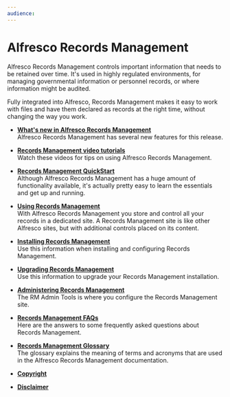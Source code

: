 ```yaml
---
audience: 
---
```


# Alfresco Records Management

Alfresco Records Management controls important information that needs to be retained over time. It's used in highly regulated environments, for managing governmental information or personnel records, or where information might be audited.

Fully integrated into Alfresco, Records Management makes it easy to work with files and have them declared as records at the right time, without changing the way you work.

-   **[What's new in Alfresco Records Management](../references/whats-new-rm.md)**  
Alfresco Records Management has several new features for this release.
-   **[Records Management video tutorials](../topics/alfresco-video-tutorials-rm.md)**  
Watch these videos for tips on using Alfresco Records Management.
-   **[Records Management QuickStart](../concepts/rm-gs-overview.md)**  
Although Alfresco Records Management has a huge amount of functionality available, it's actually pretty easy to learn the essentials and get up and running.
-   **[Using Records Management](../concepts/rm-intro.md)**  
With Alfresco Records Management you store and control all your records in a dedicated site. A Records Management site is like other Alfresco sites, but with additional controls placed on its content.
-   **[Installing Records Management](../tasks/rm-install-proc.md)**  
Use this information when installing and configuring Records Management.
-   **[Upgrading Records Management](../tasks/rm-upgrade-proc.md)**  
Use this information to upgrade your Records Management installation.
-   **[Administering Records Management](../concepts/rm-admin-intro.md)**  
The RM Admin Tools is where you configure the Records Management site.
-   **[Records Management FAQs](../references/rm-user-faqs.md)**  
Here are the answers to some frequently asked questions about Records Management.
-   **[Records Management Glossary](../references/rm-glossary.md)**  
The glossary explains the meaning of terms and acronyms that are used in the Alfresco Records Management documentation.
-   **[Copyright](../reuse/copyright.md)**  

-   **[Disclaimer](../reuse/disclaimer.md)**  


